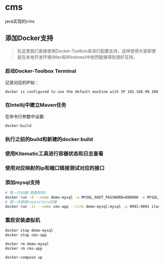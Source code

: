 # cms
java实现的cms

## 添加Docker支持

> 在这里我们直接使用Docker-Toolbox来进行配置支持，这样使得大家即使是在本地开发环境(Mac和Windows)中依然能够得到很好支持。

### 启动Docker-Toolbox Terminal
记录对应的IP如：
```
docker is configured to use the default machine with IP 192.168.99.100
```

### 在Intellij中建立Maven任务
在命令行参数中设置:
```bash
docker:build
```

### 执行之前的build和新建的docker:build

### 使用Kitematic工具进行容器状态和日志查看

### 使用对应映射的ip和端口链接测试对应的接口

### 添加mysql支持
```bash
# 第一次创建(需要联网)
docker run -d --name demo-mysql -e MYSQL_ROOT_PASSWORD=000000 -e MYSQL_DATABASE=cmsadmin -e MYSQL_USER=cmsadmin -e MYSQL_PASSWORD=cmsadmin mysql:5.7
# 第一次根据repository创建
docker run -it --name cms-app --link demo-mysql:mysql -p 9091:9091 itachisoft/cms-boot
```

### 重启安装虚拟机
```bash
docker stop demo-mysql
docker stop cms-app

docker rm demo-mysql
docker rm cms-app

docker-compose up
```